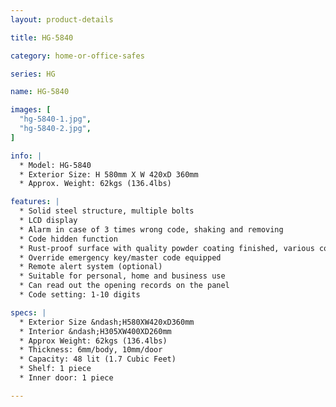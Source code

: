 ```yaml
---
layout: product-details

title: HG-5840

category: home-or-office-safes

series: HG

name: HG-5840

images: [
  "hg-5840-1.jpg",
  "hg-5840-2.jpg",
]

info: |
  * Model: HG-5840
  * Exterior Size: H 580mm X W 420xD 360mm
  * Approx. Weight: 62kgs (136.4lbs)

features: |
  * Solid steel structure, multiple bolts
  * LCD display
  * Alarm in case of 3 times wrong code, shaking and removing
  * Code hidden function
  * Rust-proof surface with quality powder coating finished, various colors available
  * Override emergency key/master code equipped
  * Remote alert system (optional)
  * Suitable for personal, home and business use
  * Can read out the opening records on the panel
  * Code setting: 1-10 digits

specs: |
  * Exterior Size &ndash;H580XW420xD360mm
  * Interior &ndash;H305XW400XD260mm
  * Approx Weight: 62kgs (136.4lbs)
  * Thickness: 6mm/body, 10mm/door
  * Capacity: 48 lit (1.7 Cubic Feet)
  * Shelf: 1 piece
  * Inner door: 1 piece

---
```



